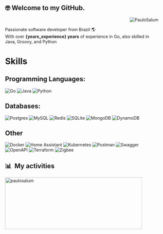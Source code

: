 ## :nerd_face:    Welcome to my GitHub.

<p align="Right"> <img src="https://komarev.com/ghpvc/?username=PauloSalum&label=Profile%20views&color=0e75b6&style=flat" alt="PauloSalum" /> </p>

Passionate software developer from Brazil :earth_americas: <br> 
With over **<span id="years-experience">{years_experience}</span> years** of experience in Go, also skilled in Java, Groovy, and Python</h3>
# Skills

## Programming Languages:

![Go](https://img.shields.io/badge/go-%2300ADD8.svg?style=for-the-badge&logo=go&logoColor=white)
![Java](https://img.shields.io/badge/java-%23ED8B00.svg?style=for-the-badge&logo=java&logoColor=white)
![Python](https://img.shields.io/badge/Python-3776AB?style=for-the-badge&logo=python&logoColor=white)


## Databases:

![Postgres](https://img.shields.io/badge/postgres-%23316192.svg?style=for-the-badge&logo=postgresql&logoColor=white)
![MySQL](https://img.shields.io/badge/mysql-%2300f.svg?style=for-the-badge&logo=mysql&logoColor=white)
![Redis](https://img.shields.io/badge/redis-%23DD0031.svg?style=for-the-badge&logo=redis&logoColor=white)
![SQLite](https://img.shields.io/badge/sqlite-%2307405e.svg?style=for-the-badge&logo=sqlite&logoColor=white)
![MongoDB](https://img.shields.io/badge/MongoDB-%234ea94b.svg?style=for-the-badge&logo=mongodb&logoColor=white)
![DynamoDB](https://img.shields.io/badge/DynamoDB-4053D6?style=for-the-badge&logo=Amazon%20DynamoDB&logoColor=white)

## Other

![Docker](https://img.shields.io/badge/docker-%230db7ed.svg?style=for-the-badge&logo=docker&logoColor=white)
![Home Assistant](https://img.shields.io/badge/home%20assistant-%2341BDF5.svg?style=for-the-badge&logo=home-assistant&logoColor=white)
![Kubernetes](https://img.shields.io/badge/kubernetes-%23326ce5.svg?style=for-the-badge&logo=kubernetes&logoColor=white)
![Postman](https://img.shields.io/badge/Postman-FF6C37?style=for-the-badge&logo=postman&logoColor=white)
![Swagger](https://img.shields.io/badge/-Swagger-%23Clojure?style=for-the-badge&logo=swagger&logoColor=white)
![OpenAPI](https://img.shields.io/badge/OpenAPI-6BA539?style=for-the-badge&logo=OpenAPI-Initiative&logoColor=white)
![Terraform](https://img.shields.io/badge/terraform-%235835CC.svg?style=for-the-badge&logo=terraform&logoColor=white)
![Zigbee](https://img.shields.io/badge/zigbee-%23EB0443.svg?style=for-the-badge&logo=zigbee&logoColor=white)

## 📊 &nbsp;My activities

<a href="https://github.com/paulosalum">
  <img width="450" height="170" align="center" alt="paulosalum" src="https://github-readme-stats.vercel.app/api?username=paulosalum&theme=midnight-purple&show_icons=true&bg_color=0D1117&hide_border=true&count_private=true" />
</a>


